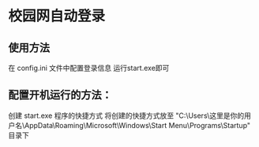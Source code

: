 # 校园网自动登录
## 使用方法
在 config.ini 文件中配置登录信息
运行start.exe即可

## 配置开机运行的方法：
创建 start.exe 程序的快捷方式
将创建的快捷方式放至 "C:\Users\这里是你的用户名\AppData\Roaming\Microsoft\Windows\Start Menu\Programs\Startup" 目录下